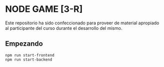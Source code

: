 # NODE GAME [3-R]

Este repositorio ha sido confeccionado para proveer de material apropiado al participante del curso durante el desarrollo del mismo.

## Empezando
    npm run start-frontend
    npm run start-backend
